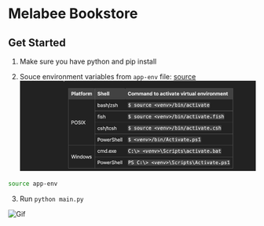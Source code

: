 # Melabee Bookstore

## Get Started

1.  Make sure you have python and pip install

2.  Souce environment variables from `app-env` file: [source](https://docs.python.org/3/library/venv.html)
    ![venv](/screen.png)

```bash
source app-env
```

3.  Run `python main.py`

![Gif](final.gif)
